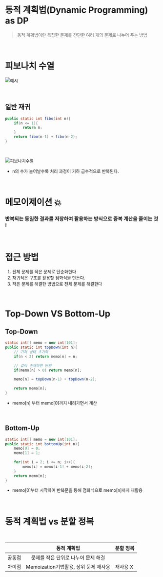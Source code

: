 # 동적 계획법(Dynamic Programming) as DP

> 동적 계획법이란 복잡한 문제를 간단한 여러 개의 문제로 나누어 푸는 방법

</br>

# 피보나치 수열

![예시](https://blog.kakaocdn.net/dn/DTOkS/btqGsnHkZ4a/kbhtuAY7fDoPaLzqCMw4l0/img.png)

</br>

## 일반 재귀

```java
public static int fibo(int n){
    if(n <= 1){
        return n;
    }
    return fibo(n-1) + fibo(n-2);
}
```

</br>

![피보나치수열](https://media.vlpt.us/images/chelsea/post/627c053e-8a71-48e7-b0b2-7b8d327963a2/%E1%84%8C%E1%85%A2%E1%84%80%E1%85%B1%E1%84%91%E1%85%B5%E1%84%87%E1%85%A9.gif)

- n의 수가 늘어날수록 처리 과정이 기하 급수적으로 반복된다.

</br>

# 메모이제이션 💥

### 반복되는 동일한 결과를 저장하여 활용하는 방식으로 중복 계산을 줄이는 것 !



</br>

# 접근 방법

1. 전체 문제를 작은 문제로 단순화한다 
2. 재귀적은 구조를 활용할 점화식을 만든다.
3. 작은 문제를 해결한 방법으로 전체 문제를 해결한다

</br>

# Top-Down VS Bottom-Up

## Top-Down

```java
static int[] memo = new int[101]; 
public static int topDown(int n){
    // 기저 상태 초기화
    if(n < 2) return memo[n] = n;
    
    // 값이 존재하면 반환
    if(memo[n] > 0) return memo[n];
    
    memo[n] = topDown(n-1) + topDown(n-2);
    
    return memo[n];
}
```

- memo[n] 부터 memo[0]까지 내려가면서 계산
  
</br>

## Bottom-Up

```java
static int[] memo = new int[101];
public static int bottomUp(int n){
    memo[0] = 0; 
    memo[1] = 1;
    
    for(int i = 2; i <= n; i++){
        memo[i] = memo[i-1] + memo[i-2];
    }
    return memo[n];
}
```

- memo[0]부터 시작하여 반복문을 통해 점화식으로 memo[n]까지 재활용  

</br>

# 동적 계획법 vs 분할 정복

</br>

||동적 계획법|분할 정복|
|------|:---:|---|
|공통점|문제를 작은 단위로 나누어 문제 해결|
|차이점|Memoization기법활용, 상위 문제 재사용|재사용 X|
